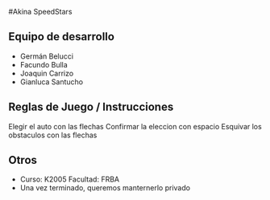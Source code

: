#Akina SpeedStars

## Equipo de desarrollo

- Germán Belucci
- Facundo Bulla
- Joaquin Carrizo
- Gianluca Santucho

## Reglas de Juego / Instrucciones

Elegir el auto con las flechas
Confirmar la eleccion con espacio
Esquivar los obstaculos con las flechas

## Otros

- Curso: K2005 Facultad: FRBA
- Una vez terminado, queremos manternerlo privado

